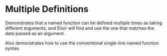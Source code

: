 # Multiple Definitions

Demonstrates that a named function can be defined multiple times as taking
different arguments, and Elixir will find and use the one that matches the
data passed as an argument.

Also demonstrates how to use the conventional single-line named function syntax.
